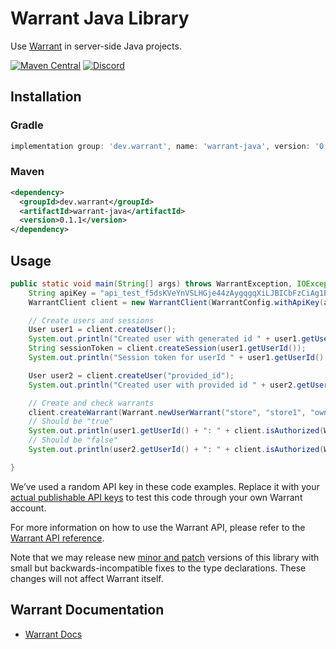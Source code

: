 # Warrant Java Library

Use [Warrant](https://warrant.dev/) in server-side Java projects.

[![Maven Central](https://img.shields.io/maven-central/v/dev.warrant/warrant-java)](https://mvnrepository.com/artifact/dev.warrant/warrant-java)
[![Discord](https://img.shields.io/discord/865661082203193365?label=discord)](https://discord.gg/QNCMKWzqET)

## Installation

### Gradle

```groovy
implementation group: 'dev.warrant', name: 'warrant-java', version: '0.1.1'
```

### Maven

```xml
<dependency>
  <groupId>dev.warrant</groupId>
  <artifactId>warrant-java</artifactId>
  <version>0.1.1</version>
</dependency>
```

## Usage

```java
public static void main(String[] args) throws WarrantException, IOException {
    String apiKey = "api_test_f5dsKVeYnVSLHGje44zAygqgqXiLJBICbFzCiAg1E=";
    WarrantClient client = new WarrantClient(WarrantConfig.withApiKey(apiKey));

    // Create users and sessions
    User user1 = client.createUser();
    System.out.println("Created user with generated id " + user1.getUserId());
    String sessionToken = client.createSession(user1.getUserId());
    System.out.println("Session token for userId " + user1.getUserId() + " : " + sessionToken);

    User user2 = client.createUser("provided_id");
    System.out.println("Created user with provided id " + user2.getUserId());

    // Create and check warrants
    client.createWarrant(Warrant.newUserWarrant("store", "store1", "owner", user1.getUserId()));
    // Should be "true"
    System.out.println(user1.getUserId() + ": " + client.isAuthorized(Warrant.newUserWarrant("store", "store1", "owner", user1.getUserId())));
    // Should be "false"
    System.out.println(user2.getUserId() + ": " + client.isAuthorized(Warrant.newUserWarrant("store", "store1", "owner", user2.getUserId())));

}
```

We’ve used a random API key in these code examples. Replace it with your
[actual publishable API keys](https://app.warrant.dev) to
test this code through your own Warrant account.

For more information on how to use the Warrant API, please refer to the
[Warrant API reference](https://docs.warrant.dev).

Note that we may release new [minor and patch](https://semver.org/) versions of this library with small but backwards-incompatible fixes to the type declarations. These changes will not affect Warrant itself.

## Warrant Documentation

- [Warrant Docs](https://docs.warrant.dev/)
